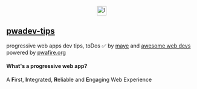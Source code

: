 <p align="center">
  <img src="https://github.com/webmaxru/progressive-web-apps-logo/blob/master/pwalogo.svg" alt="loading logo" height="25"/>
</p>

## [pwadev-tips]()

progressive web apps dev tips, toDos ✅ by [maye](https://maye.pwafire.org) and [awesome web devs]() powered by [pwafire.org]()

#### What's a progressive web app?

A **F**irst, **I**ntegrated, **R**eliable and **E**ngaging Web Experience
